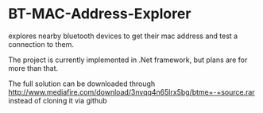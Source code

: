 BT-MAC-Address-Explorer
=======================

explores nearby bluetooth devices to get their mac address and test a connection to them.


The project is currently implemented in .Net framework, but plans are for more than that.

The full solution can be downloaded through http://www.mediafire.com/download/3nvqq4n65lrx5bg/btme+-+source.rar
instead of cloning it via github
